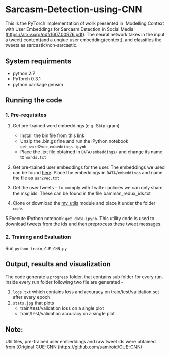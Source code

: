 # Sarcasm-Detection-using-CNN

This is the PyTorch implementation of work presented in 'Modelling Context with User Embeddings
for Sarcasm Detection in Social Media' (https://arxiv.org/pdf/1607.00976.pdf). The neural network takes in the input a tweet( content)and a unqiue user embedding(context), and classifies the tweets as sarcastic/non-sarcastic.

## System requirments
- python 2.7
- PyTorch 0.3.1
- python package gensim


## Running the code
### 1. Pre-requisites
1. Get pre-trained word embeddings (e.g. Skip-gram)
   - Install the bin file from this [link](https://drive.google.com/file/d/0B7XkCwpI5KDYNlNUTTlSS21pQmM/edit)
   - Unzip the .bin.gz fine and run the iPython notebook ```get_word2vec_embeddings.ipynb```
   - Place the .txt file obtained in ```DATA/embeddings/``` and change its name to ```words.txt```

2.  Get pre-trained user embeddings for the user. The embeddings we used can be found [here](https://www.dropbox.com/s/pmp5x08v6w09jrq/usr2vec_400_master.txt?dl=0). Place the embeddings in ```DATA/embeddings``` and name the file as ```usr2vec.txt```

3.  Get the user tweets - To comply with Twitter policies we can only share the msg ids. These can be found in the file bamman_redux_ids.txt 

4. Clone or download the [my_utils](https://github.com/samiroid/utils) module and place it under the folder ```code```. 

5.Execute iPython notebook ```get_data.ipynb```. This utility code is used to download tweets from the ids and then preprocess these tweet messages.

### 2. Training and Evaluation
Run ```python train_CUE_CNN.py```

## Output, results and visualization 
The code generate a ```progress``` folder, that contains sub folder for every run. Inside every run folder following two file are generated - 
1. ```logs.txt``` which contains loss and accuracy on train/test/validation set after every epoch
2. ```stats.jpg``` that plots
   - train/test/validation loss on a single plot
   - train/test/validation accuracy on a single plot
   
## Note:
Util files, pre-trained user embeddings and raw tweet ids were obtained from [Original CUE-CNN (https://github.com/samiroid/CUE-CNN)
